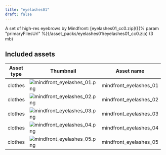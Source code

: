 ```yaml
---
title: "eyelashes01"
draft: false
---
```


A set of high-res eyebrows by Mindfront: [eyelashes01_cc0.zip]({{% param "primaryFilesUrl" %}}/asset_packs/eyelashes01/eyelashes01_cc0.zip) (3 mb)


## Included assets

| Asset type | Thumbnail | Asset name | Author | Source | License |
| ---------- | --------- | ---------- | ------ | ------ | ------- |
| clothes | ![mindfront_eyelashes_01.png](mindfront_eyelashes_01.png) | mindfront_eyelashes_01 | Mindfront | [asset repo](http://www.makehumancommunity.org/node/1978) | CC0 |
| clothes | ![mindfront_eyelashes_02.png](mindfront_eyelashes_02.png) | mindfront_eyelashes_02 | Mindfront | [asset repo](http://www.makehumancommunity.org/node/1979) | CC0 |
| clothes | ![mindfront_eyelashes_03.png](mindfront_eyelashes_03.png) | mindfront_eyelashes_03 | Mindfront | [asset repo](http://www.makehumancommunity.org/node/1980) | CC0 |
| clothes | ![mindfront_eyelashes_04.png](mindfront_eyelashes_04.png) | mindfront_eyelashes_04 | Mindfront | [asset repo](http://www.makehumancommunity.org/node/1981) | CC0 |
| clothes | ![mindfront_eyelashes_05.png](mindfront_eyelashes_05.png) | mindfront_eyelashes_05 | Mindfront | [asset repo](http://www.makehumancommunity.org/node/1982) | CC0 |

